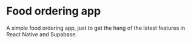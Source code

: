 # Food ordering app

A simple food ordering app, just to get the hang of the latest features in React Native and Supabase.
